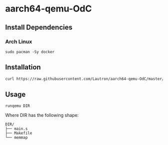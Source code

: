 # aarch64-qemu-OdC
## Install Dependencies
### Arch Linux
```
sudo pacman -Sy docker
```
## Installation
```bash
curl https://raw.githubusercontent.com/Lautron/aarch64-qemu-OdC/master/install.sh | bash
```
## Usage
```
runqemu DIR
```
Where DIR has the following shape:
```
DIR/
├── main.s
├── Makefile
└── memmap
```
